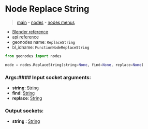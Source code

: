 # Node Replace String

> [main](../structure.md) - [nodes](nodes.md) - [nodes menus](nodes_menus.md)

- [Blender reference](https://docs.blender.org/manual/en/latest/modeling/geometry_nodes/text/replace_string.html)
- [api reference](https://docs.blender.org/api/current/bpy.types.FunctionNodeReplaceString.html)
- geonodes name: `ReplaceString`
- bl_idname: `FunctionNodeReplaceString`

```python
from geonodes import nodes

node = nodes.ReplaceString(string=None, find=None, replace=None)
```

### Args:#### Input socket arguments:

- **string**: [String](String.md)
- **find**: [String](String.md)
- **replace**: [String](String.md)

### Output sockets:

- **string** : [String](String.md)


